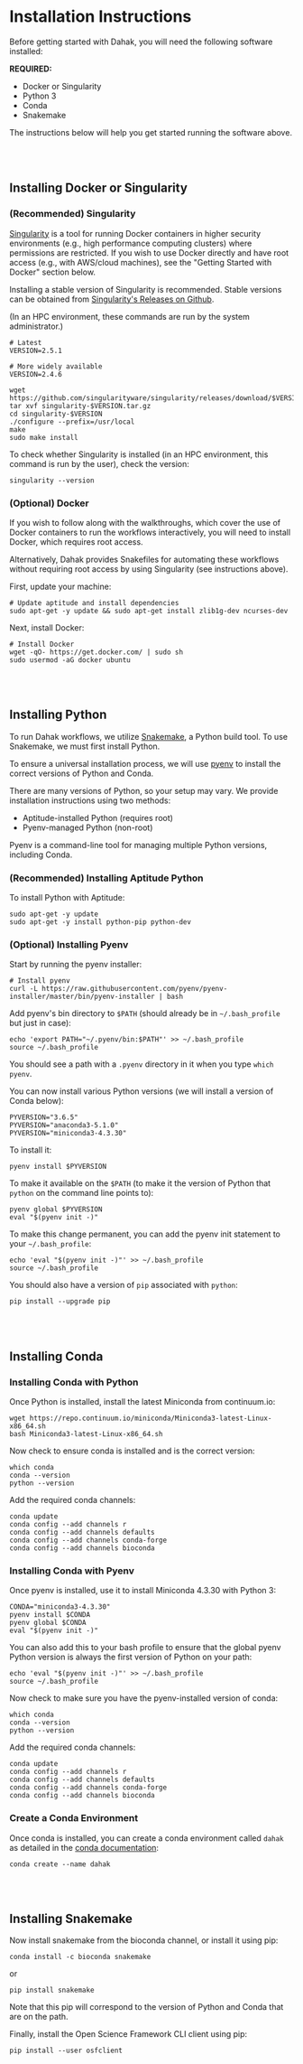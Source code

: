 # Installation Instructions

Before getting started with Dahak, you will need the following software installed:

**REQUIRED:**

* Docker or Singularity
* Python 3
* Conda
* Snakemake

The instructions below will help you get started running the software above.

<br />
<br />

## Installing Docker or Singularity

### (Recommended) Singularity

[Singularity](http://singularity.lbl.gov) is a tool for running Docker
containers in higher security environments (e.g., high performance computing
clusters) where permissions are restricted. If you wish to use Docker directly
and have root access (e.g., with AWS/cloud machines), see the "Getting Started
with Docker" section below.

Installing a stable version of Singularity is recommended. Stable versions can
be obtained from [Singularity's Releases on
Github](https://github.com/singularityware/singularity/releases).

(In an HPC environment, these commands are run by the system administrator.)

```
# Latest
VERSION=2.5.1

# More widely available
VERSION=2.4.6

wget https://github.com/singularityware/singularity/releases/download/$VERSION/singularity-$VERSION.tar.gz
tar xvf singularity-$VERSION.tar.gz
cd singularity-$VERSION
./configure --prefix=/usr/local
make
sudo make install
```

To check whether Singularity is installed (in an HPC environment, this command
is run by the user), check the version:

```
singularity --version
```


### (Optional) Docker

If you wish to follow along with the walkthroughs, which cover the use of
Docker containers to run the workflows interactively, you will need to install
Docker, which requires root access.

Alternatively, Dahak provides Snakefiles for automating these workflows without
requiring root access by using Singularity (see instructions above). 

First, update your machine:

```
# Update aptitude and install dependencies
sudo apt-get -y update && sudo apt-get install zlib1g-dev ncurses-dev
```

Next, install Docker:

```
# Install Docker
wget -qO- https://get.docker.com/ | sudo sh
sudo usermod -aG docker ubuntu
```

<br />
<br />

## Installing Python 

To run Dahak workflows, we utilize [Snakemake](http://snakemake.readthedocs.io/en/stable/),
a Python build tool. To use Snakemake, we must first install Python.

To ensure a universal installation process, we will use [pyenv](https://github.com/pyenv/pyenv)
to install the correct versions of Python and Conda.

There are many versions of Python, so your setup may vary.
We provide installation instructions using two methods:

* Aptitude-installed Python (requires root)
* Pyenv-managed Python (non-root)

Pyenv is a command-line tool for managing multiple
Python versions, including Conda.

### (Recommended) Installing Aptitude Python

To install Python with Aptitude:

```
sudo apt-get -y update
sudo apt-get -y install python-pip python-dev
```

### (Optional) Installing Pyenv

Start by running the pyenv installer:

```
# Install pyenv 
curl -L https://raw.githubusercontent.com/pyenv/pyenv-installer/master/bin/pyenv-installer | bash
```

Add pyenv's bin directory to `$PATH` (should already be in `~/.bash_profile` but just in case):

```
echo 'export PATH="~/.pyenv/bin:$PATH"' >> ~/.bash_profile
source ~/.bash_profile
```

You should see a path with a `.pyenv` directory in it when you type 
`which pyenv`.

You can now install various Python versions (we will
install a version of Conda below):

```
PYVERSION="3.6.5"
PYVERSION="anaconda3-5.1.0"
PYVERSION="miniconda3-4.3.30"
```

To install it:

```
pyenv install $PYVERSION
```

To make it available on the `$PATH` (to make it the
version of Python that `python` on the command line
points to):

```
pyenv global $PYVERSION
eval "$(pyenv init -)"
```

To make this change permanent, you can add the
pyenv init statement to your `~/.bash_profile`:

```
echo 'eval "$(pyenv init -)"' >> ~/.bash_profile
source ~/.bash_profile
```

You should also have a version of `pip` associated
with `python`:

```
pip install --upgrade pip
```

<br />
<br />

## Installing Conda

### Installing Conda with Python

Once Python is installed, install the latest Miniconda from continuum.io:

```
wget https://repo.continuum.io/miniconda/Miniconda3-latest-Linux-x86_64.sh
bash Miniconda3-latest-Linux-x86_64.sh
```

Now check to ensure conda is installed and is the correct version:

```
which conda
conda --version
python --version
```

Add the required conda channels:

```
conda update
conda config --add channels r
conda config --add channels defaults
conda config --add channels conda-forge
conda config --add channels bioconda
```

### Installing Conda with Pyenv

Once pyenv is installed, use it to install Miniconda 4.3.30 with Python 3:

```
CONDA="miniconda3-4.3.30"
pyenv install $CONDA
pyenv global $CONDA
eval "$(pyenv init -)"
```

You can also add this to your bash profile to ensure that the 
global pyenv Python version is always the first version of Python
on your path:

```
echo 'eval "$(pyenv init -)"' >> ~/.bash_profile
source ~/.bash_profile
``` 

Now check to make sure you have the pyenv-installed version of conda: 

```
which conda
conda --version
python --version
```

Add the required conda channels:

```
conda update
conda config --add channels r
conda config --add channels defaults
conda config --add channels conda-forge
conda config --add channels bioconda
```

### Create a Conda Environment

Once conda is installed, you can create a conda environment called
`dahak` as detailed in the [conda documentation](https://conda.io/docs/user-guide/tasks/manage-environments.html):

```
conda create --name dahak
```

<br />
<br />

## Installing Snakemake

Now install snakemake from the bioconda channel,
or install it using pip:

```
conda install -c bioconda snakemake
```

or

```
pip install snakemake
```

Note that this pip will correspond to the version of
Python and Conda that are on the path.

Finally, install the Open Science Framework CLI client
using pip:

```
pip install --user osfclient
```

